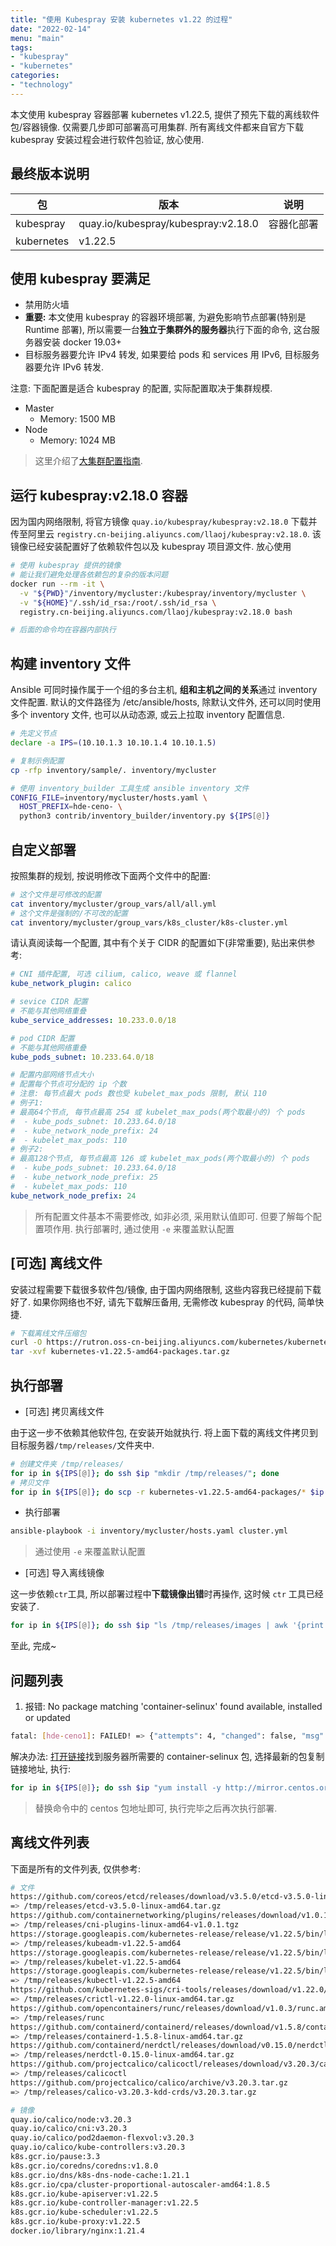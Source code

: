 ```yaml
---
title: "使用 Kubespray 安装 kubernetes v1.22 的过程"
date: "2022-02-14"
menu: "main"
tags:
- "kubespray"
- "kubernetes"
categories:
- "technology"
---
```


本文使用 kubespray 容器部署 kubernetes v1.22.5, 提供了预先下载的离线软件包/容器镜像. 仅需要几步即可部署高可用集群. 所有离线文件都来自官方下载 kubespray 安装过程会进行软件包验证, 放心使用.

## 最终版本说明

|包|版本|说明|
|-|-|-|
|kubespray|quay.io/kubespray/kubespray:v2.18.0|容器化部署|
|kubernetes|v1.22.5||

## 使用 kubespray 要满足

- 禁用防火墙
- **重要:** 本文使用 kubespray 的容器环境部署, 为避免影响节点部署(特别是 Runtime 部署), 所以需要一台**独立于集群外的服务器**执行下面的命令, 这台服务器安装 docker 19.03+
- 目标服务器要允许 IPv4 转发, 如果要给 pods 和 services 用 IPv6, 目标服务器要允许 IPv6 转发.

注意: 下面配置是适合 kubespray 的配置, 实际配置取决于集群规模.

- Master
  - Memory: 1500 MB
- Node
  - Memory: 1024 MB

> 这里介绍了[大集群配置指南](https://kubernetes.io/docs/setup/best-practices/cluster-large/#size-of-master-and-master-components).

## 运行 kubespray:v2.18.0 容器

因为国内网络限制, 将官方镜像 `quay.io/kubespray/kubespray:v2.18.0` 下载并传至阿里云 `registry.cn-beijing.aliyuncs.com/llaoj/kubespray:v2.18.0`. 该镜像已经安装配置好了依赖软件包以及 kubespray 项目源文件. 放心使用

```sh
# 使用 kubespray 提供的镜像
# 能让我们避免处理各依赖包的复杂的版本问题
docker run --rm -it \
  -v "${PWD}"/inventory/mycluster:/kubespray/inventory/mycluster \
  -v "${HOME}"/.ssh/id_rsa:/root/.ssh/id_rsa \
  registry.cn-beijing.aliyuncs.com/llaoj/kubespray:v2.18.0 bash

# 后面的命令均在容器内部执行
```

## 构建 inventory 文件

Ansible 可同时操作属于一个组的多台主机, **组和主机之间的关系**通过 inventory 文件配置. 默认的文件路径为 /etc/ansible/hosts, 除默认文件外, 还可以同时使用多个 inventory 文件, 也可以从动态源, 或云上拉取 inventory 配置信息.

```sh
# 先定义节点
declare -a IPS=(10.10.1.3 10.10.1.4 10.10.1.5)

# 复制示例配置
cp -rfp inventory/sample/. inventory/mycluster

# 使用 inventory_builder 工具生成 ansible inventory 文件
CONFIG_FILE=inventory/mycluster/hosts.yaml \
  HOST_PREFIX=hde-ceno- \
  python3 contrib/inventory_builder/inventory.py ${IPS[@]}
```

## 自定义部署

按照集群的规划, 按说明修改下面两个文件中的配置:

```sh
# 这个文件是可修改的配置
cat inventory/mycluster/group_vars/all/all.yml
# 这个文件是强制的/不可改的配置
cat inventory/mycluster/group_vars/k8s_cluster/k8s-cluster.yml
```

请认真阅读每一个配置, 其中有个关于 CIDR 的配置如下(非常重要), 贴出来供参考:

```yaml
# CNI 插件配置, 可选 cilium, calico, weave 或 flannel
kube_network_plugin: calico

# sevice CIDR 配置
# 不能与其他网络重叠
kube_service_addresses: 10.233.0.0/18

# pod CIDR 配置
# 不能与其他网络重叠
kube_pods_subnet: 10.233.64.0/18

# 配置内部网络节点大小
# 配置每个节点可分配的 ip 个数
# 注意: 每节点最大 pods 数也受 kubelet_max_pods 限制, 默认 110
# 例子1:
# 最高64个节点, 每节点最高 254 或 kubelet_max_pods(两个取最小的) 个 pods 
#  - kube_pods_subnet: 10.233.64.0/18
#  - kube_network_node_prefix: 24
#  - kubelet_max_pods: 110
# 例子2:
# 最高128个节点, 每节点最高 126 或 kubelet_max_pods(两个取最小的) 个 pods 
#  - kube_pods_subnet: 10.233.64.0/18
#  - kube_network_node_prefix: 25
#  - kubelet_max_pods: 110
kube_network_node_prefix: 24
```

> 所有配置文件基本不需要修改, 如非必须, 采用默认值即可. 但要了解每个配置项作用. 执行部署时, 通过使用 `-e` 来覆盖默认配置

## [可选] 离线文件

安装过程需要下载很多软件包/镜像, 由于国内网络限制, 这些内容我已经提前下载好了. 如果你网络也不好, 请先下载解压备用, 无需修改 kubespray 的代码, 简单快捷.

```sh
# 下载离线文件压缩包
curl -O https://rutron.oss-cn-beijing.aliyuncs.com/kubernetes/kubernetes-v1.22.5-amd64-packages.tar.gz
tar -xvf kubernetes-v1.22.5-amd64-packages.tar.gz
````

## 执行部署

- [可选] 拷贝离线文件

由于这一步不依赖其他软件包, 在安装开始就执行. 将上面下载的离线文件拷贝到目标服务器`/tmp/releases/`文件夹中.

```sh
# 创建文件夹 /tmp/releases/
for ip in ${IPS[@]}; do ssh $ip "mkdir /tmp/releases/"; done
# 拷贝文件
for ip in ${IPS[@]}; do scp -r kubernetes-v1.22.5-amd64-packages/* $ip:/tmp/releases/; done
```

- 执行部署

```sh
ansible-playbook -i inventory/mycluster/hosts.yaml cluster.yml
```

> 通过使用 `-e` 来覆盖默认配置


- [可选] 导入离线镜像

这一步依赖`ctr`工具, 所以部署过程中**下载镜像出错**时再操作, 这时候 `ctr` 工具已经安装了.

```sh
for ip in ${IPS[@]}; do ssh $ip "ls /tmp/releases/images | awk '{print \"ctr -n k8s.io i import\", \"/tmp/releases/images/\"\$1}' | sh -x"; done
```

至此, 完成~

## 问题列表

1. 报错: No package matching 'container-selinux' found available, installed or updated

```sh
fatal: [hde-ceno1]: FAILED! => {"attempts": 4, "changed": false, "msg": "No package matching 'container-selinux' found available, installed or updated", "rc": 126, "results": ["libselinux-python-2.5-15.el7.x86_64 providing libselinux-python is already installed", "7:device-mapper-libs-1.02.170-6.el7.x86_64 providing device-mapper-libs is already installed", "nss-3.44.0-7.el7_7.x86_64 providing nss is already installed", "No package matching 'container-selinux' found available, installed or updated"]}
```

解决办法: [打开链接](http://mirror.centos.org/centos/7/extras/x86_64/Packages/)找到服务器所需要的 container-selinux 包, 选择最新的包复制链接地址, 执行:

```sh
for ip in ${IPS[@]}; do ssh $ip "yum install -y http://mirror.centos.org/centos/7/extras/x86_64/Packages/container-selinux-2.119.2-1.911c772.el7_8.noarch.rpm"; done
```

> 替换命令中的 centos 包地址即可, 执行完毕之后再次执行部署.

## 离线文件列表

下面是所有的文件列表, 仅供参考:

```sh
# 文件
https://github.com/coreos/etcd/releases/download/v3.5.0/etcd-v3.5.0-linux-amd64.tar.gz
=> /tmp/releases/etcd-v3.5.0-linux-amd64.tar.gz
https://github.com/containernetworking/plugins/releases/download/v1.0.1/cni-plugins-linux-amd64-v1.0.1.tgz
=> /tmp/releases/cni-plugins-linux-amd64-v1.0.1.tgz
https://storage.googleapis.com/kubernetes-release/release/v1.22.5/bin/linux/amd64/kubeadm
=> /tmp/releases/kubeadm-v1.22.5-amd64
https://storage.googleapis.com/kubernetes-release/release/v1.22.5/bin/linux/amd64/kubelet
=> /tmp/releases/kubelet-v1.22.5-amd64
https://storage.googleapis.com/kubernetes-release/release/v1.22.5/bin/linux/amd64/kubectl
=> /tmp/releases/kubectl-v1.22.5-amd64
https://github.com/kubernetes-sigs/cri-tools/releases/download/v1.22.0/crictl-v1.22.0-linux-amd64.tar.gz
=> /tmp/releases/crictl-v1.22.0-linux-amd64.tar.gz
https://github.com/opencontainers/runc/releases/download/v1.0.3/runc.amd64
=> /tmp/releases/runc
https://github.com/containerd/containerd/releases/download/v1.5.8/containerd-1.5.8-linux-amd64.tar.gz
=> /tmp/releases/containerd-1.5.8-linux-amd64.tar.gz
https://github.com/containerd/nerdctl/releases/download/v0.15.0/nerdctl-0.15.0-linux-amd64.tar.gz
=> /tmp/releases/nerdctl-0.15.0-linux-amd64.tar.gz
https://github.com/projectcalico/calicoctl/releases/download/v3.20.3/calicoctl-linux-amd64
=> /tmp/releases/calicoctl
https://github.com/projectcalico/calico/archive/v3.20.3.tar.gz
=> /tmp/releases/calico-v3.20.3-kdd-crds/v3.20.3.tar.gz

# 镜像
quay.io/calico/node:v3.20.3
quay.io/calico/cni:v3.20.3
quay.io/calico/pod2daemon-flexvol:v3.20.3
quay.io/calico/kube-controllers:v3.20.3
k8s.gcr.io/pause:3.3
k8s.gcr.io/coredns/coredns:v1.8.0
k8s.gcr.io/dns/k8s-dns-node-cache:1.21.1
k8s.gcr.io/cpa/cluster-proportional-autoscaler-amd64:1.8.5
k8s.gcr.io/kube-apiserver:v1.22.5
k8s.gcr.io/kube-controller-manager:v1.22.5
k8s.gcr.io/kube-scheduler:v1.22.5
k8s.gcr.io/kube-proxy:v1.22.5
docker.io/library/nginx:1.21.4
```